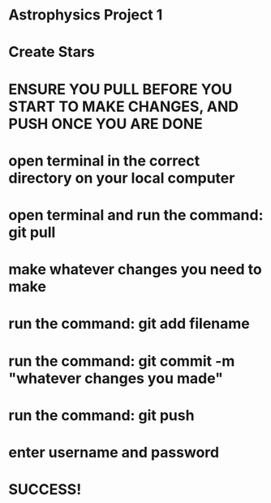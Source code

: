 ﻿# Astrophysics Project 1
# Create Stars

# ENSURE YOU PULL BEFORE YOU START TO MAKE CHANGES, AND PUSH ONCE YOU ARE DONE

# open terminal in the correct directory on your local computer
# open terminal and run the command: git pull
# make whatever changes you need to make
# run the command: git add filename
# run the command: git commit -m "whatever changes you made"
# run the command: git push
# enter username and password
# SUCCESS!


